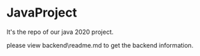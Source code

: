 # JavaProject
It's the repo of our java 2020 project.

please view backend\readme.md to get the backend information.
